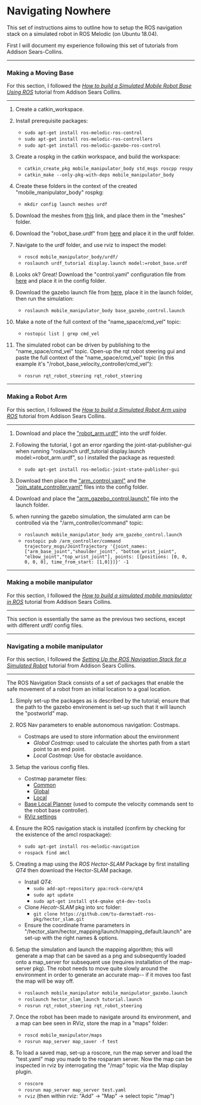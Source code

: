 # Navigating Nowhere

This set of instructions aims to outline how to setup the ROS navigation stack on a simulated robot in ROS Melodic (on Ubuntu 18.04). 

First I will document my experience following this set of tutorials from Addison Sears-Collins.

---
### Making a Moving Base

For this section, I followed the *[How to build a Simulated Mobile Robot Base Using ROS](https://automaticaddison.com/how-to-build-a-simulated-mobile-robot-base-using-ros/)* tutorial from Addison Sears Collins.

---

1) Create a catkin_workspace.

2) Install prerequisite packages:
     - `sudo apt-get install ros-melodic-ros-control`
     - `sudo apt-get install ros-melodic-ros-controllers`
     - `sudo apt-get install ros-melodic-gazebo-ros-control` 

3) Create a rospkg in the catkin workspace, and build the workspace:
     - `catkin_create_pkg mobile_manipulator_body std_msgs roscpp rospy`
     - `catkin_make --only-pkg-with-deps mobile_manipulator_body`

4) Create these folders in the context of the created "mobile_manipulator_body" rospkg:
      - `mkdir config launch meshes urdf`

5) Download the meshes from [this](https://drive.google.com/drive/folders/1-NTb0bWy1NfOFHB96pBzhM4gDQA02zE-?usp=sharing) link, and place them in the "meshes" folder.

6) Download the "robot_base.urdf" from [here](https://drive.google.com/drive/folders/1oX9Eyd1fKWX1HOQfMhK5aJoHKeJjznzM?usp=sharing) and place it in the urdf folder.

7) Navigate to the urdf folder, and use rviz to inspect the model:
   - `roscd mobile_manipulator_body/urdf/`
   - `roslaunch urdf_tutorial display.launch model:=robot_base.urdf`

8) Looks ok? Great! Download the "control.yaml" configuration file from [here](https://drive.google.com/drive/folders/1UlkrsKflhNXCpGrL4QA26yL3ezgKfteg?usp=sharing) and place it in the config folder.

9) Download the gazebo launch file from [here](https://drive.google.com/drive/folders/1Acv58Up41u5pYDM5yE1jru_YoVbn_rCl?usp=sharing), place it in the launch folder, then run the simulation:
   - `roslaunch mobile_manipulator_body base_gazebo_control.launch`

10) Make a note of the full context of the "name_space/cmd_vel" topic:
    - `rostopic list | grep cmd_vel`

11) The simulated robot can be driven by publishing to the "name_space/cmd_vel" topic. Open-up the rqt robot steering gui and paste the full context of the "name_space/cmd_vel" topic (in this example it's "/robot_base_velocity_controller/cmd_vel"):
    - `rosrun rqt_robot_steering rqt_robot_steering`

---
### Making a Robot Arm
For this section, I followed the *[How to build a Simulated Robot Arm using ROS](https://automaticaddison.com/how-to-build-a-simulated-robot-arm-using-ros/)* tutorial from Addison Sears Collins.

---

1) Download and place the ["robot_arm.urdf"](https://drive.google.com/drive/folders/1oX9Eyd1fKWX1HOQfMhK5aJoHKeJjznzM?usp=sharing) into the urdf folder.

2) Following the tutorial, I got an error rgarding the joint-stat-publisher-gui when running "roslaunch urdf_tutorial display.launch model:=robot_arm.urdf", so I installed the package as requested:
   - `sudo apt-get install ros-melodic-joint-state-publisher-gui`

3) Download then place the ["arm_control.yaml"](https://drive.google.com/drive/folders/1UlkrsKflhNXCpGrL4QA26yL3ezgKfteg?usp=sharing) and the ["join_state_controller.yaml"](https://drive.google.com/drive/folders/1UlkrsKflhNXCpGrL4QA26yL3ezgKfteg?usp=sharing) files into the config folder.

4) Download and place the ["arm_gazebo_control.launch"](https://drive.google.com/drive/folders/1Acv58Up41u5pYDM5yE1jru_YoVbn_rCl?usp=sharing) file into the launch folder.

5) when running the gazebo simulation, the simulated arm can be controlled via the "/arm_controller/command" topic:
   - `roslaunch mobile_manipulator_body arm_gazebo_control.launch`
   - `rostopic pub /arm_controller/command trajectory_msgs/JointTrajectory '{joint_names: ["arm_base_joint","shoulder_joint", "bottom_wrist_joint", "elbow_joint","top_wrist_joint"], points: [{positions: [0, 0, 0, 0, 0], time_from_start: [1,0]}]}' -1`


---
### Making a mobile manipulator
 For this section, I followed the [_How to build a simulated mobile manipulator in ROS_](https://automaticaddison.com/how-to-build-a-simulated-mobile-manipulator-using-ros/) tutorial from Addison Sears Collins.

---
This section is essentially the same as the previous two sections, except with different urdf/ config files.

---
### Navigating a mobile manipulator
For this section, I followed the [_Setting Up the ROS Navigation Stack for a Simulated Robot_](https://automaticaddison.com/setting-up-the-ros-navigation-stack-for-a-simulated-robot/) tutorial from Addison Sears Collins.

---

The ROS Navigation Stack consists of a set of packages that enable the safe movement of a robot from an initial location to a goal location.

1) Simply set-up the packages as is described by the tutorial; ensure that the path to the gazebo environement is set-up such that it will launch the "postworld" map.

2) ROS Nav parameters to enable autonomous navigation: Costmaps.
   - Costmaps are used to store information about the environment
     - *Global Costmap*: used to calculate the shortes path from a start point to an end point.
     - *Local Costmap*: Use for obstacle avoidance.

3) Setup the various config files.
   - Costmap parameter files:
     - [Common](https://drive.google.com/file/d/1uBClSpjCtTPbDtAD-Ae13RcL40cx16eg/view?usp=sharing)
     - [Global](https://drive.google.com/file/d/1kv2ZKEFp2YUHZ7K_TjOKDYSFzBnNuPmW/view?usp=sharing)
     - [Local](https://drive.google.com/file/d/1L1mO2myoFKJtZhCnDSeWHwnLMzH3Y9Cg/view?usp=sharing)
   - [Base Local Planner](https://drive.google.com/file/d/1_2LhNDF9nPPzDSN-RKUuhPuYMZXGYmZS/view?usp=sharing) (used to compute the velocity commands sent to the robot base controller).
   - [RViz settings](https://drive.google.com/file/d/1HO_udwH6aVXy1Ym209lBYSC7msYtIrOG/view?usp=sharing)

4) Ensure the ROS navigation stack is installed (confirm by checking for the existence of the amcl rospackage):
   - `sudo apt-get install ros-melodic-navigation`
   - `rospack find amcl`

5) Creating a map using the *ROS Hector-SLAM* Package by first installing *QT4* then download the Hector-SLAM package.
   - Install *QT4*:
     - `sudo add-apt-repository ppa:rock-core/qt4`
     - `sudo apt update`
     - `sudo apt-get install qt4-qmake qt4-dev-tools`
   - Clone *Hecotr-SLAM* pkg into src folder:
     - `git clone https://github.com/tu-darmstadt-ros-pkg/hector_slam.git`
   - Ensure the coordinate frame parameters in "/hector_slam/hector_mapping/launch/mapping_default.launch" are set-up with the right names & options.

6) Setup the simulation and launch the mapping algorithm; this will generate a map that can be saved as a png and subsequently loaded onto a map_server for subsequent use (requires installation of the map-server pkg). The robot needs to move quite slowly around the environment in order to generate an accurate map-- if it moves too fast the map will be way off.
    - `roslaunch mobile_manipulator mobile_manipulator_gazebo.launch`
    - `roslaunch hector_slam_launch tutorial.launch`
    - `rosrun rqt_robot_steering rqt_robot_steering`

7) Once the robot has been made to navigate around its environment, and a map can bee seen in RViz, store the map in a "maps" folder:
   - `roscd mobile_manipulator/maps`
   - `rosrun map_server map_saver -f test`

8) To load a saved map, set-up a roscore, run the map server and load the "test.yaml" map you made to the rosparam server. Now the map can be inspected in rviz by interrogating the "/map" topic via the Map display plugin.
   - `roscore`
   - `rosrun map_server map_server test.yaml`
   - `rviz` (then within rviz: "Add" -> "Map" -> select topic "/map")